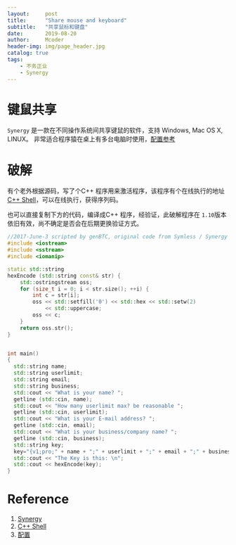 ```yaml
---
layout:     post
title:      "Share mouse and keyboard"
subtitle:   "共享鼠标和键盘"
date:       2019-08-20
author:     Mcoder
header-img: img/page_header.jpg
catalog: true
tags:
    - 不务正业
    - Synergy
---
```


# 键鼠共享
`Synergy` 是一款在不同操作系统间共享键鼠的软件，支持 Windows, Mac OS X, LINUX。
非常适合程序猿在桌上有多台电脑时使用，[配置参考](https://www.cnblogs.com/xzysaber/p/6502986.html)


# 破解
有个老外根据源码，写了个C++ 程序用来激活程序，该程序有个在线执行的地址[C++ Shell](http://cpp.sh/3mjw3)，可以在线执行，获得序列码。

也可以直接复制下方的代码，编译成C++ 程序，经验证，此破解程序在 `1.10`版本依旧有效，尚不确定是否会在后期更换验证方式。

```C++
//2017-June-3 scripted by genBTC, original code from Symless / Synergy (Github)
#include <iostream>
#include <sstream>
#include <iomanip>

static std::string
hexEncode (std::string const& str) {
	std::ostringstream oss;
	for (size_t i = 0; i < str.size(); ++i) {
		int c = str[i];
		oss << std::setfill('0') << std::hex << std::setw(2)
			<< std::uppercase;
		oss << c;
	}
	return oss.str();
}


int main()
{
  std::string name;
  std::string userlimit;
  std::string email;
  std::string business;
  std::cout << "What is your name? ";
  getline (std::cin, name);
  std::cout << "How many userlimit max? be reasonable ";
  getline (std::cin, userlimit);
  std::cout << "What is your E-mail address? ";
  getline (std::cin, email);  
  std::cout << "What is your business/company name? ";
  getline (std::cin, business);
  std::string key;
  key="{v1;pro;" + name + ";" + userlimit + ";" + email + ";" + business + ";0;0}";
  std::cout << "The Key is this: \n";
  std::cout << hexEncode(key);
}
```

# Reference
1. [Synergy](https://symless.com/synergy)
2. [C++ Shell](http://cpp.sh/3mjw3)
3. [配置](https://www.cnblogs.com/xzysaber/p/6502986.html)